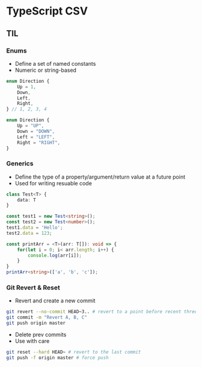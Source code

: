 # TypeScript CSV

## TIL

### Enums

-   Define a set of named constants
-   Numeric or string-based

```TypeScript
enum Direction {
    Up = 1,
    Down,
    Left,
    Right,
} // 1, 2, 3, 4
```

```TypeScript
enum Direction {
    Up = "UP",
    Down = "DOWN",
    Left = "LEFT",
    Right = "RIGHT",
}
```

### Generics

-   Define the type of a property/argument/return value at a future point
-   Used for writing resuable code

```TypeScript
class Test<T> {
    data: T
}

const test1 = new Test<string>();
const test2 = new Test<number>();
test1.data = 'Hello';
test2.data = 123;
```

```TypeScript
const printArr = <T>(arr: T[]): void => {
    for(let i = 0; i< arr.length; i++) {
        console.log(arr[i]);
    }
}
printArr<string>(['a', 'b', 'c']);
```

### Git Revert & Reset

-   Revert and create a new commit

```bash
git revert --no-commit HEAD~3.. # revert to a point before recent three commits
git commit -m "Revert A, B, C"
git push origin master
```

-   Delete prev commits
-   Use with care

```bash
git reset --hard HEAD~ # revert to the last commit
git push -f origin master # force push
```
